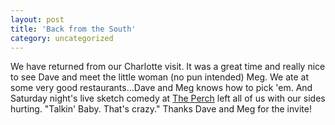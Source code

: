 ```yaml
---
layout: post
title: 'Back from the South'
category: uncategorized
---
```


We have returned from our Charlotte visit.  It was a great time and really nice to see Dave and meet the little woman (no pun intended) Meg.  We ate at some very good restaurants...Dave and Meg knows how to pick 'em.  And Saturday night's live sketch comedy at <a href="http://www.theperch.com/">The Perch</a> left all of us with our sides hurting.  "Talkin' Baby.  That's crazy."  Thanks Dave and Meg for the invite!
